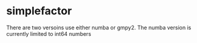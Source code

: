 # simplefactor

There are two versoins use either numba or gmpy2. 
The numba version is currently limited to int64 numbers
